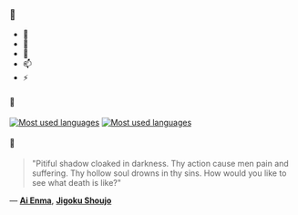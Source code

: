 ### 👋

- 🔭
- 🌱
- 💬
- 📫
- ⚡

#### 🧏

[![Most used languages](https://github-readme-stats-aynah.vercel.app/api/top-langs/?username=aynh&theme=solarized-dark&langs_count=6&layout=compact&hide_title=true)](https://github.com/anuraghazra/github-readme-stats#gh-dark-mode-only)
[![Most used languages](https://github-readme-stats-aynah.vercel.app/api/top-langs/?username=aynh&theme=solarized-light&langs_count=6&layout=compact&hide_title=true)](https://github.com/anuraghazra/github-readme-stats#gh-light-mode-only)

#### 💬

> "Pitiful shadow cloaked in darkness. Thy action cause men pain and suffering. Thy hollow soul drowns in thy sins. How would you like to see what death is like?"

&mdash; [**Ai Enma**](https://myanimelist.net/character.php?q=Ai%20Enma&cat=character), [**Jigoku Shoujo**](https://myanimelist.net/search/all?q=Jigoku%20Shoujo&cat=all)
